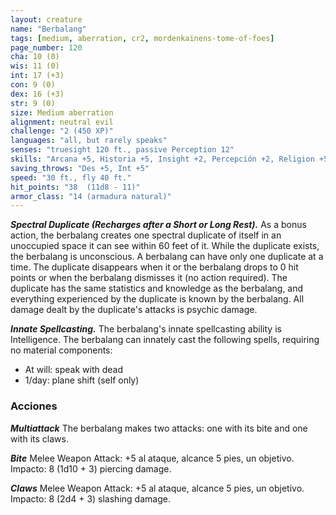 ```yaml
---
layout: creature
name: "Berbalang"
tags: [medium, aberration, cr2, mordenkainens-tome-of-foes]
page_number: 120
cha: 10 (0)
wis: 11 (0)
int: 17 (+3)
con: 9 (0)
dex: 16 (+3)
str: 9 (0)
size: Medium aberration
alignment: neutral evil
challenge: "2 (450 XP)"
languages: "all, but rarely speaks"
senses: "truesight 120 ft., passive Perception 12"
skills: "Arcana +5, Historia +5, Insight +2, Percepción +2, Religion +5"
saving_throws: "Des +5, Int +5"
speed: "30 ft., fly 40 ft."
hit_points: "38  (11d8 - 11)"
armor_class: "14 (armadura natural)"
---
```


***Spectral Duplicate (Recharges after a Short or Long Rest).*** As a bonus action, the berbalang creates one spectral duplicate of itself in an unoccupied space it can see within 60 feet of it. While the duplicate exists, the berbalang is unconscious. A berbalang can have only one duplicate at a time. The duplicate disappears when it or the berbalang drops to 0 hit points or when the berbalang dismisses it (no action required).
The duplicate has the same statistics and knowledge as the berbalang, and everything experienced by the duplicate is known by the berbalang. All damage dealt by the duplicate's attacks is psychic damage.

***Innate Spellcasting.*** The berbalang's innate spellcasting ability is Intelligence. The berbalang can innately cast the following spells, requiring no material components:
* At will: speak with dead
* 1/day: plane shift (self only)

### Acciones

***Multiattack*** The berbalang makes two attacks: one with its bite and one with its claws.

***Bite*** Melee Weapon Attack: +5 al ataque, alcance 5 pies, un objetivo. Impacto: 8 (1d10 + 3) piercing damage.

***Claws*** Melee Weapon Attack: +5 al ataque, alcance 5 pies, un objetivo. Impacto: 8 (2d4 + 3) slashing damage.